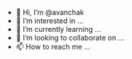 - 👋 Hi, I’m @avanchak
- 👀 I’m interested in ...
- 🌱 I’m currently learning ...
- 💞️ I’m looking to collaborate on ...
- 📫 How to reach me ...

<!---
avanchak/avanchak is a ✨ special ✨ repository because its `README.md` (this file) appears on your GitHub profile.
You can click the Preview link to take a look at your changes.
--->
